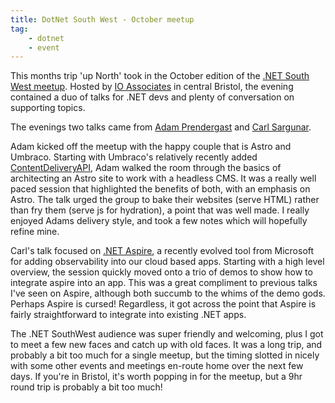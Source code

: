 ```yaml
---
title: DotNet South West - October meetup
tag:
    - dotnet
    - event
---
```


This months trip 'up North' took in the October edition of the [.NET South West meetup](https://www.meetup.com/dotnetsouthwest/). Hosted by [IO Associates](https://www.ioassociates.co.uk) in central Bristol, the evening contained a duo of talks for .NET devs and plenty of conversation on supporting topics.

The evenings two talks came from [Adam Prendergast](https://www.linkedin.com/in/adam-prendergast-8869862b/) and [Carl Sargunar](https://www.linkedin.com/in/carl-sargunar-63b5814/).

Adam kicked off the meetup with the happy couple that is Astro and Umbraco. Starting with Umbraco's relatively recently added [ContentDeliveryAPI](https://docs.umbraco.com/umbraco-cms/reference/content-delivery-api), Adam walked the room through the basics of architecting an Astro site to work with a headless CMS. It was a really well paced session that highlighted the benefits of both, with an emphasis on Astro. The talk urged the group to bake their websites (serve HTML) rather than fry them (serve js for hydration), a point that was well made. I really enjoyed Adams delivery style, and took a few notes which will hopefully refine mine.

Carl's talk focused on [.NET Aspire](https://learn.microsoft.com/en-us/dotnet/aspire/get-started/aspire-overview), a recently evolved tool from Microsoft for adding observability into our cloud based apps. Starting with a high level overview, the session quickly moved onto a trio of demos to show how to integrate aspire into an app. This was a great compliment to previous talks I've seen on Aspire, although both succumb to the whims of the demo gods. Perhaps Aspire is cursed! Regardless, it got across the point that Aspire is fairly straightforward to integrate into existing .NET apps.

The .NET SouthWest audience was super friendly and welcoming, plus I got to meet a few new faces and catch up with old faces. It was a long trip, and probably a bit too much for a single meetup, but the timing slotted in nicely with some other events and meetings en-route home over the next few days. If you're in Bristol, it's worth popping in for the meetup, but a 9hr round trip is probably a bit too much!